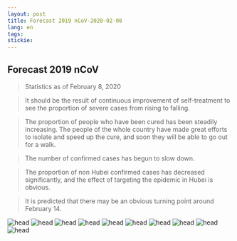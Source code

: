 ```yaml
---
layout: post
title: Forecast 2019 nCoV-2020-02-08
lang: en
tags: 
stickie: 
---
```


## Forecast 2019 nCoV

>Statistics as of February 8, 2020

>It should be the result of continuous improvement of self-treatment to see the proportion of severe cases from rising to falling.

>The proportion of people who have been cured has been steadily increasing. The people of the whole country have made great efforts to isolate and speed up the cure, and soon they will be able to go out for a walk.

>The number of confirmed cases has begun to slow down.

>The proportion of non Hubei confirmed cases has decreased significantly, and the effect of targeting the epidemic in Hubei is obvious.

>It is predicted that there may be an obvious turning point around February 14.

![head]({{site.hosturl}}/assets/post_assets/newdata/0208/en/head.png)
![head]({{site.hosturl}}/assets/post_assets/newdata/0208/en/1.png)
![head]({{site.hosturl}}/assets/post_assets/newdata/0208/en/2.png)
![head]({{site.hosturl}}/assets/post_assets/newdata/0208/en/3.png)
![head]({{site.hosturl}}/assets/post_assets/newdata/0208/en/4.png)
![head]({{site.hosturl}}/assets/post_assets/newdata/0208/en/5.png)
![head]({{site.hosturl}}/assets/post_assets/newdata/0208/en/6.png)
![head]({{site.hosturl}}/assets/post_assets/newdata/0208/en/7.png)
![head]({{site.hosturl}}/assets/post_assets/newdata/0208/en/8.png)
![head]({{site.hosturl}}/assets/post_assets/newdata/0208/en/9.png)
